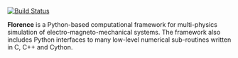 [![Build Status](https://travis-ci.com/romeric/florence.svg?token=HFW6d19YsYpKDNwvtqDr&branch=master)](https://travis-ci.com/romeric/florence)

**Florence** is a Python-based computational framework for multi-physics simulation of electro-magneto-mechanical systems. The framework also includes Python interfaces to many low-level numerical sub-routines written in C, C++ and Cython.

